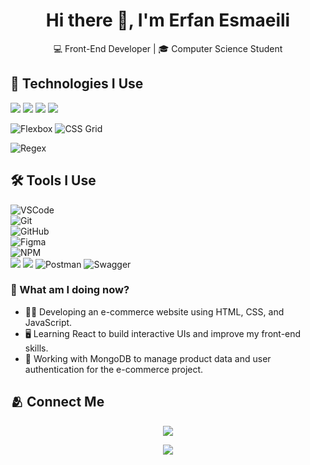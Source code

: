 <h1 align="center">Hi there 👋, I'm Erfan Esmaeili</h1>

<p align="center">
  💻 Front-End Developer | 🎓 Computer Science Student
</p>








## 🚀 Technologies I Use
<p align="left"> <img src="https://img.shields.io/badge/HTML5-E34F26?style=for-the-badge&logo=html5&logoColor=white" /> <img src="https://img.shields.io/badge/CSS3-1572B6?style=for-the-badge&logo=css3&logoColor=white" /> <img src="https://img.shields.io/badge/Bootstrap-7952B3?style=for-the-badge&logo=bootstrap&logoColor=white" /> <img src="https://img.shields.io/badge/JavaScript-F7DF1E?style=for-the-badge&logo=javascript&logoColor=black" /> </p>

![Flexbox](https://img.shields.io/badge/Flexbox-CSS-blueviolet?style=for-the-badge)
![CSS Grid](https://img.shields.io/badge/CSS%20Grid-CSS-blue?style=for-the-badge)
<p>
  
![Regex](https://img.shields.io/badge/Regex-e0e0e0?style=for-the-badge&logo=regex&logoColor=white)
</p>

## 🛠️ Tools I Use

![VSCode](https://img.shields.io/badge/VSCode-007ACC?style=for-the-badge&logo=visual-studio-code&logoColor=white)  
![Git](https://img.shields.io/badge/Git-F05032?style=for-the-badge&logo=git&logoColor=white)  
![GitHub](https://img.shields.io/badge/GitHub-181717?style=for-the-badge&logo=github&logoColor=white)  
![Figma](https://img.shields.io/badge/Figma-F24E1E?style=for-the-badge&logo=figma&logoColor=white)  
![NPM](https://img.shields.io/badge/NPM-%23CB3837.svg?style=for-the-badge&logo=npm&logoColor=white)  
  <img src="https://img.shields.io/badge/MongoDB-47A248?style=for-the-badge&logo=mongodb&logoColor=white" /> 
  <img src="https://img.shields.io/badge/Studio%203T-7C8D3C?style=for-the-badge&logo=studio3t&logoColor=white" />
![Postman](https://img.shields.io/badge/Postman-FF6C37?style=for-the-badge&logo=postman&logoColor=white)
![Swagger](https://img.shields.io/badge/Swagger-85EA2D?style=for-the-badge&logo=swagger&logoColor=white)


### 🧠 What am I doing now?
- 🧑‍💻 Developing an e-commerce website using HTML, CSS, and JavaScript.
- 🖥️ Learning React to build interactive UIs and improve my front-end skills.
- 🔧 Working with MongoDB to manage product data and user authentication for the e-commerce project.








<h2>🫂 Connect Me</h2>
<p align=center>
  <a href='erfan.esmaili1382@gmail.com'>
  <img src='https://img.shields.io/badge/Gmail-send_message-blue?style=plastic&logo=Gmail&logoColor=red&labelColor=white&color=red'/>
</a>
 </p>
<p align=center>
<a href='https://t.me/hhtp132'>
  <img src='https://img.shields.io/badge/Telegram-send_message-blue?logo=telegram'/>
</a>
</p>



